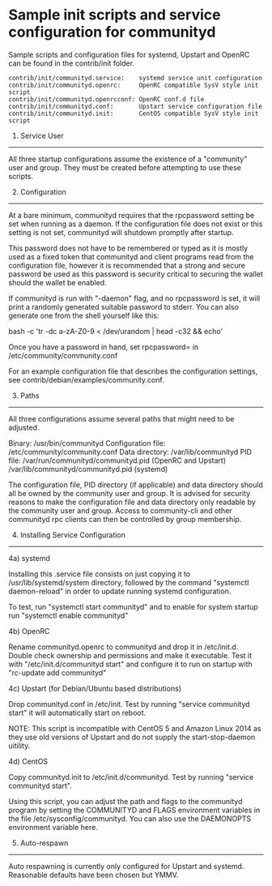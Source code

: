 Sample init scripts and service configuration for communityd
==========================================================

Sample scripts and configuration files for systemd, Upstart and OpenRC
can be found in the contrib/init folder.

    contrib/init/communityd.service:    systemd service unit configuration
    contrib/init/communityd.openrc:     OpenRC compatible SysV style init script
    contrib/init/communityd.openrcconf: OpenRC conf.d file
    contrib/init/communityd.conf:       Upstart service configuration file
    contrib/init/communityd.init:       CentOS compatible SysV style init script

1. Service User
---------------------------------

All three startup configurations assume the existence of a "community" user
and group.  They must be created before attempting to use these scripts.

2. Configuration
---------------------------------

At a bare minimum, communityd requires that the rpcpassword setting be set
when running as a daemon.  If the configuration file does not exist or this
setting is not set, communityd will shutdown promptly after startup.

This password does not have to be remembered or typed as it is mostly used
as a fixed token that communityd and client programs read from the configuration
file, however it is recommended that a strong and secure password be used
as this password is security critical to securing the wallet should the
wallet be enabled.

If communityd is run with "-daemon" flag, and no rpcpassword is set, it will
print a randomly generated suitable password to stderr.  You can also
generate one from the shell yourself like this:

bash -c 'tr -dc a-zA-Z0-9 < /dev/urandom | head -c32 && echo'

Once you have a password in hand, set rpcpassword= in /etc/community/community.conf

For an example configuration file that describes the configuration settings,
see contrib/debian/examples/community.conf.

3. Paths
---------------------------------

All three configurations assume several paths that might need to be adjusted.

Binary:              /usr/bin/communityd
Configuration file:  /etc/community/community.conf
Data directory:      /var/lib/communityd
PID file:            /var/run/communityd/communityd.pid (OpenRC and Upstart)
                     /var/lib/communityd/communityd.pid (systemd)

The configuration file, PID directory (if applicable) and data directory
should all be owned by the community user and group.  It is advised for security
reasons to make the configuration file and data directory only readable by the
community user and group.  Access to community-cli and other communityd rpc clients
can then be controlled by group membership.

4. Installing Service Configuration
-----------------------------------

4a) systemd

Installing this .service file consists on just copying it to
/usr/lib/systemd/system directory, followed by the command
"systemctl daemon-reload" in order to update running systemd configuration.

To test, run "systemctl start communityd" and to enable for system startup run
"systemctl enable communityd"

4b) OpenRC

Rename communityd.openrc to communityd and drop it in /etc/init.d.  Double
check ownership and permissions and make it executable.  Test it with
"/etc/init.d/communityd start" and configure it to run on startup with
"rc-update add communityd"

4c) Upstart (for Debian/Ubuntu based distributions)

Drop communityd.conf in /etc/init.  Test by running "service communityd start"
it will automatically start on reboot.

NOTE: This script is incompatible with CentOS 5 and Amazon Linux 2014 as they
use old versions of Upstart and do not supply the start-stop-daemon uitility.

4d) CentOS

Copy communityd.init to /etc/init.d/communityd. Test by running "service communityd start".

Using this script, you can adjust the path and flags to the communityd program by
setting the COMMUNITYD and FLAGS environment variables in the file
/etc/sysconfig/communityd. You can also use the DAEMONOPTS environment variable here.

5. Auto-respawn
-----------------------------------

Auto respawning is currently only configured for Upstart and systemd.
Reasonable defaults have been chosen but YMMV.
